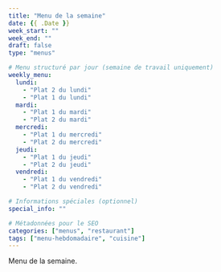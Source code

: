 ```yaml
---
title: "Menu de la semaine"
date: {{ .Date }}
week_start: ""
week_end: ""
draft: false
type: "menus"

# Menu structuré par jour (semaine de travail uniquement)
weekly_menu:
  lundi:
    - "Plat 2 du lundi"
    - "Plat 1 du lundi"
  mardi:
    - "Plat 1 du mardi"
    - "Plat 2 du mardi"
  mercredi:
    - "Plat 1 du mercredi"
    - "Plat 2 du mercredi"
  jeudi:
    - "Plat 1 du jeudi"
    - "Plat 2 du jeudi"
  vendredi:
    - "Plat 1 du vendredi"
    - "Plat 2 du vendredi"

# Informations spéciales (optionnel)
special_info: ""

# Métadonnées pour le SEO
categories: ["menus", "restaurant"]
tags: ["menu-hebdomadaire", "cuisine"]
---
```


Menu de la semaine.
